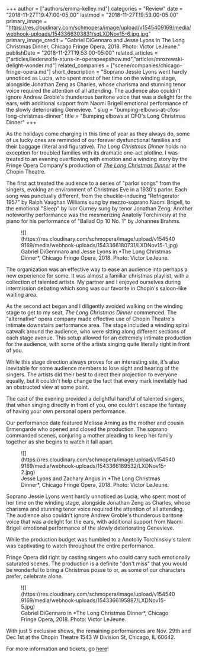 +++
author = ["authors/emma-kelley.md"]
categories = "Review"
date = "2018-11-27T19:47:00-05:00"
lastmod = "2018-11-27T19:53:00-05:00"
primary_image = "https://res.cloudinary.com/schmopera/image/upload/v1545409169/media/webhook-uploads/1543366303831/sqLXDNov15-6.jpg.jpg"
primary_image_credit = "Gabriel DiGennaro and Jesse Lyons in The Long Christmas Dinner, Chicago Fringe Opera, 2018. Photo: Victor LeJeune."
publishDate = "2018-11-27T19:53:00-05:00"
related_articles = ["articles/liederwolfe-stuns-in-operapeepshow.md","articles/mrozewski-delight-wonder.md"]
related_companies = ["scene/companies/chicago-fringe-opera.md"]
short_description = "Soprano Jessie Lyons went hardly unnoticed as Lucia, who spent most of her time on the winding stage, alongside Jonathan Zeng as Charles, whose charisma and stunning tenor voice required the attention of all attending. The audience also couldn&#039;t ignore Andrew Groble&#039;s thunderous baritone voice that was a delight for the ears, with additional support from Naomi Brigell emotional performance of the slowly deteriorating Genevieve. "
slug = "bumping-elbows-at-cfos-long-christmas-dinner"
title = "Bumping elbows at CFO&#039;s Long Christmas Dinner"
+++

As the holidays come charging in this time of year as they always do, some of us lucky ones are reminded of our forever dysfunctional families and their baggage (literal and figurative). *The Long Christmas Dinner* holds no exception for troubled families with its dramatic one-act plotline. I was treated to an evening overflowing with emotion and a winding story by the Fringe Opera Company's production of [*The Long Christmas Dinner*](https://www.chicagofringeopera.com/event/the-long-christmas-dinner/) at the Chopin Theatre. 

The first act treated the audience to a series of "parlor songs" from the singers, evoking an environment of Christmas Eve in a 1930's parlor. Each song was punctually different, from the chuckle-inducing "Refrigerator 1957" by Ralph Vaughan Williams sung by mezzo-soprano Naomi Brigell, to the emotional "Sleep" by Ivor Gurney sung by tenor Jonathan Zeng. Another noteworthy performance was the mesmerizing Anatoliy Torchinksiy at the piano for his performance of "Ballad Op 10 No. 1" by Johannes Brahms.

<figure data-type="image">
![](https://res.cloudinary.com/schmopera/image/upload/v1545409169/media/webhook-uploads/1543366180731/LXDNov15-1.jpg)
<figcaption>Gabriel DiGennnaro and Jesse Lyons in *The Long Christmas Dinner*, Chicago Fringe Opera, 2018. Photo: Victor LeJeune.</figcaption>
</figure>

The organization was an effective way to ease an audience into perhaps a new experience for some. It was almost a familiar christmas playlist, with a collection of talented artists. My partner and I enjoyed ourselves during intermission debating which song was our favorite in Chopin's saloon-like waiting area.  

As the second act began and I diligently avoided walking on the winding stage to get to my seat, *The Long Christmas Dinner* commenced. The "alternative" opera company made effective use of Chopin Theatre's intimate downstairs performance area. The stage included a winding spiral catwalk around the audience, who were sitting along different sections of each stage avenue. This setup allowed for an extremely intimate production for the audience, with some of the artists singing quite literally right in front of you.

While this stage direction always proves for an interesting site, it's also inevitable for some audience members to lose sight and hearing of the singers. The artists did their best to direct their projection to everyone equally, but it couldn't help change the fact that every mark inevitably had an obstructed view at some point.

The cast of the evening provided a delightful handful of talented singers, that when singing directly in front of you, one couldn’t escape the fantasy of having your own personal opera performance. 

Our performance date featured Melissa Arning as the mother and cousin Ermengarde who opened and closed the production. The soprano commanded scenes, conjuring a mother pleading to keep her family together as she begins to watch it fall apart.

<figure data-type="image">
![](https://res.cloudinary.com/schmopera/image/upload/v1545409169/media/webhook-uploads/1543366189532/LXDNov15-2.jpg)
<figcaption>Jesse Lyons and Zachary Angus in *The Long Christmas Dinner*, Chicago Fringe Opera, 2018. Photo: Victor LeJeune.</figcaption>
</figure>

Soprano Jessie Lyons went hardly unnoticed as Lucia, who spent most of her time on the winding stage, alongside Jonathan Zeng as Charles, whose charisma and stunning tenor voice required the attention of all attending. The audience also couldn't ignore Andrew Groble's thunderous baritone voice that was a delight for the ears, with additional support from Naomi Brigell emotional performance of the slowly deteriorating Genevieve. 

While the production budget was humbled to a Anotoliy Torchinskiy's talent was captivating to watch throughout the entire performance. 

Fringe Opera did right by casting singers who could carry such emotionally saturated scenes. The production is a definite "don't miss" that you would be wonderful to bring a Christmas posse to or, as some of our characters prefer, celebrate alone. 

<figure data-type="image">
![](https://res.cloudinary.com/schmopera/image/upload/v1545409169/media/webhook-uploads/1543366195887/LXDNov15-5.jpg)
<figcaption>Gabriel DiGennaro in *The Long Christmas Dinner*, Chicago Fringe Opera, 2018. Photo: Victor LeJeune.</figcaption>
</figure>

With just 5 exclusive shows, the remaining performances are Nov. 29th and Dec 1st at the Chopin Theatre 1543 W Division St, Chicago, IL 60642. 

For more information and tickets, go [here](https://www.chicagofringeopera.com/event/the-long-christmas-dinner/)!
